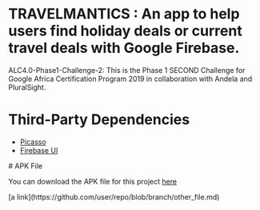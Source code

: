 # TRAVELMANTICS : An app to help users find holiday deals or current travel deals with Google Firebase.
ALC4.0-Phase1-Challenge-2: This is the Phase 1 SECOND Challenge for Google Africa Certification Program 2019 in collaboration with Andela and PluralSight. 
# Third-Party Dependencies
<ul>
<li><a href="https://github.com/square/picasso">Picasso</a></li>
<li><a href="https://github.com/firebase/FirebaseUI-Android">Firebase UI</a></li>
</ul>
# APK File
<p>You can download the APK file for this project <a href="" rel="nofollow">here</a></p>
[a link](https://github.com/user/repo/blob/branch/other_file.md)

